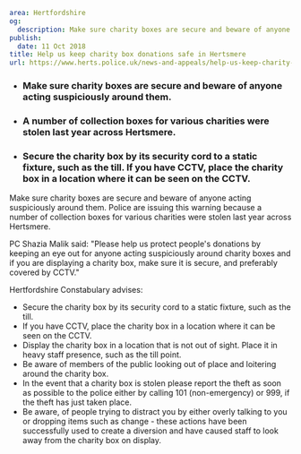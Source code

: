 ```yaml
area: Hertfordshire
og:
  description: Make sure charity boxes are secure and beware of anyone acting suspiciously around them. Police are issuing this warning because a number of collection boxes for various charities were stolen last year across Hertsmere.
publish:
  date: 11 Oct 2018
title: Help us keep charity box donations safe in Hertsmere
url: https://www.herts.police.uk/news-and-appeals/help-us-keep-charity-box-donations-safe-in-hertsmere-1897J
```

* ### Make sure charity boxes are secure and beware of anyone acting suspiciously around them.

 * ### A number of collection boxes for various charities were stolen last year across Hertsmere.

 * ### Secure the charity box by its security cord to a static fixture, such as the till. If you have CCTV, place the charity box in a location where it can be seen on the CCTV.

Make sure charity boxes are secure and beware of anyone acting suspiciously around them. Police are issuing this warning because a number of collection boxes for various charities were stolen last year across Hertsmere.

PC Shazia Malik said: "Please help us protect people's donations by keeping an eye out for anyone acting suspiciously around charity boxes and if you are displaying a charity box, make sure it is secure, and preferably covered by CCTV."

Hertfordshire Constabulary advises:

 * Secure the charity box by its security cord to a static fixture, such as the till.
 * If you have CCTV, place the charity box in a location where it can be seen on the CCTV.
 * Display the charity box in a location that is not out of sight. Place it in heavy staff presence, such as the till point.
 * Be aware of members of the public looking out of place and loitering around the charity box.
 * In the event that a charity box is stolen please report the theft as soon as possible to the police either by calling 101 (non-emergency) or 999, if the theft has just taken place.
 * Be aware, of people trying to distract you by either overly talking to you or dropping items such as change - these actions have been successfully used to create a diversion and have caused staff to look away from the charity box on display.
